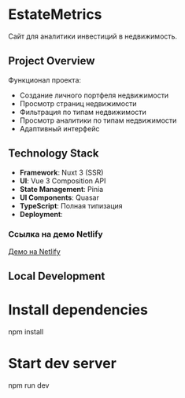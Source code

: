 # EstateMetrics

Сайт для аналитики инвестиций в недвижимость.

## Project Overview

Функционал проекта:

- Создание личного портфеля недвижимости
- Просмотр страниц недвижимости
- Фильтрация по типам недвижимости
- Просмотр аналитики по типам недвижимости
- Адаптивный интерфейс

## Technology Stack

- **Framework**: Nuxt 3 (SSR)
- **UI**: Vue 3 Composition API
- **State Management**: Pinia
- **UI Components**: Quasar
- **TypeScript**: Полная типизация
- **Deployment**:

### Ссылка на демо Netlify

[Демо на Netlify]()

## Local Development

# Install dependencies

npm install

# Start dev server

npm run dev
